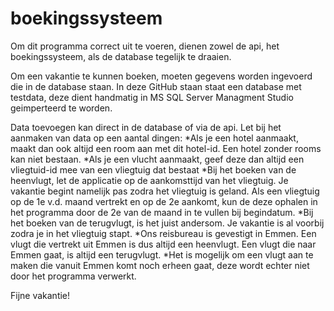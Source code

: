 # boekingssysteem

Om dit programma correct uit te voeren, dienen zowel de api, het boekingssysteem, als de database tegelijk te draaien.

Om een vakantie te kunnen boeken, moeten gegevens worden ingevoerd die in de database staan. In deze GitHub staan staat een database met testdata, deze dient handmatig in MS SQL Server Managment Studio geimperteerd te worden.

Data toevoegen kan direct in de database of via de api. Let bij het aanmaken van data op een aantal dingen:
*Als je een hotel aanmaakt, maakt dan ook altijd een room aan met dit hotel-id. Een hotel zonder rooms kan niet bestaan.
*Als je een vlucht aanmaakt, geef deze dan altijd een vliegtuid-id mee van een vliegtuig dat bestaat
*Bij het boeken van de heenvlugt, let de applicatie op de aankomsttijd van het vliegtuig. Je vakantie begint namelijk pas zodra het vliegtuig is geland. Als een vliegtuig op de 1e v.d. maand vertrekt en op de 2e aankomt, kun de deze ophalen in het programma door de 2e van de maand in te vullen bij begindatum.
*Bij het boeken van de terugvlugt, is het juist andersom. Je vakantie is al voorbij zodra je in het vliegtuig stapt.
*Ons reisbureau is gevestigt in Emmen. Een vlugt die vertrekt uit Emmen is dus altijd een heenvlugt. Een vlugt die naar Emmen gaat, is altijd een terugvlugt.
*Het is mogelijk om een vlugt aan te maken die vanuit Emmen komt noch erheen gaat, deze wordt echter niet door het programma verwerkt.

Fijne vakantie!

